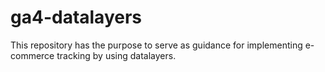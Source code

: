 # ga4-datalayers
This repository has the purpose to serve as guidance for implementing e-commerce tracking by using datalayers. 
